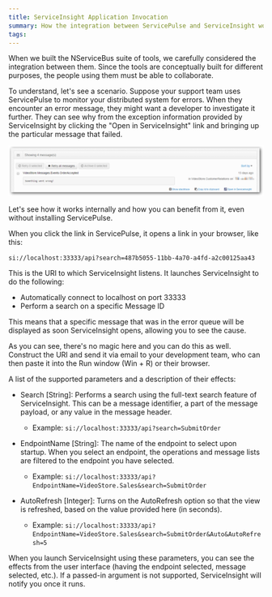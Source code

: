 ```yaml
---
title: ServiceInsight Application Invocation
summary: How the integration between ServicePulse and ServiceInsight works and how to use the parameterized invocation of ServiceInsight.
tags:
---
```


When we built the NServiceBus suite of tools, we carefully considered the integration between them. Since the tools are conceptually built for different purposes, the people using them must be able to collaborate.

To understand, let's see a scenario. Suppose your support team uses ServicePulse to monitor your distributed system for errors. When they encounter an error message, they might want a developer to investigate it further. They can see why from the exception information provided by ServiceInsight by clicking the "Open in ServiceInsight" link and bringing up the particular message that failed.

![ServicePulse Error Messages](images/007-servicepulse-error-messages.png)

Let's see how it works internally and how you can benefit from it, even without installing ServicePulse.

When you click the link in ServicePulse, it opens a link in your browser, like this:

    si://localhost:33333/api?search=487b5055-11bb-4a70-a4fd-a2c00125aa43

This is the URI to which ServiceInsight listens. It launches ServiceInsight to do the following:

- Automatically connect to localhost on port 33333
- Perform a search on a specific Message ID

This means that a specific message that was in the error queue will be displayed as soon ServiceInsight opens, allowing you to see the cause.

As you can see, there's no magic here and you can do this as well. Construct the URI and send it via email to your development team, who can then paste it into the Run window (Win + R) or their browser.

A list of the supported parameters and a description of their effects:

- Search [String]: Performs a search using the full-text search feature of ServiceInsight. This can be a message identifier, a part of the message payload, or any value in the message header.
  
   - Example: `si://localhost:33333/api?search=SubmitOrder`

- EndpointName [String]: The name of the endpoint to select upon startup. When you select an endpoint, the operations and message lists are filtered to the endpoint you have selected.

   - Example: `si://localhost:33333/api?EndpointName=VideoStore.Sales&search=SubmitOrder`

- AutoRefresh [Integer]: Turns on the AutoRefresh option so that the view is refreshed, based on the value provided here (in seconds).

   - Example: `si://localhost:33333/api?EndpointName=VideoStore.Sales&search=SubmitOrder&Auto&AutoRefresh=5`

When you launch ServiceInsight using these parameters, you can see the effects from the user interface (having the endpoint selected, message selected, etc.). If a passed-in argument is not supported, ServiceInsight will notify you once it runs.
